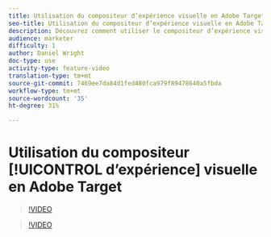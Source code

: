 ```yaml
---
title: Utilisation du compositeur d’expérience visuelle en Adobe Target
seo-title: Utilisation du compositeur d’expérience visuelle en Adobe Target
description: Découvrez comment utiliser le compositeur d’expérience visuelle dans Adobe Target.
audience: marketer
difficulty: 1
author: Daniel Wright
doc-type: use
activity-type: feature-video
translation-type: tm+mt
source-git-commit: 7469ee7da84d1fed480fca979f89478640a5fbda
workflow-type: tm+mt
source-wordcount: '35'
ht-degree: 31%

---
```



# Utilisation du compositeur [!UICONTROL d’expérience] visuelle en Adobe Target

>[!VIDEO](https://video.tv.adobe.com/v/17399/?quality=12)

>[!VIDEO](https://video.tv.adobe.com/v/17401/?quality=12)
